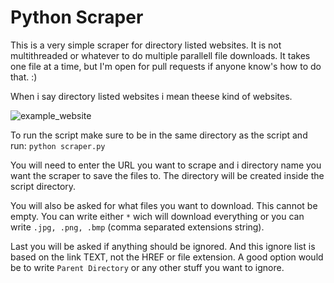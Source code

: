 # Python Scraper

This is a very simple scraper for directory listed websites.
It is not multithreaded or whatever to do multiple parallell file downloads. It takes one file at a time, but I'm open for pull requests if anyone know's how to do that. :)

When i say directory listed websites i mean theese kind of websites.

![example_website](https://dpsvdv74uwwos.cloudfront.net/statics/img/blogposts/directory_listing_enabled.png)

To run the script make sure to be in the same directory as the script and run: `python scraper.py`

You will need to enter the URL you want to scrape and i directory name you want the scraper to save the files to. The directory will be created inside the script directory.

You will also be asked for what files you want to download. This cannot be empty. 
You can write either `*` wich will download everything or you can write `.jpg, .png, .bmp` (comma separated extensions string).

Last you will be asked if anything should be ignored. And this ignore list is based on the link TEXT, not the HREF or file extension. A good option would be to write `Parent Directory` or any other stuff you want to ignore.
